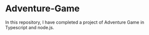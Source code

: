 # Adventure-Game
In this repository, I have completed a project of  Adventure Game in Typescript and node.js.
